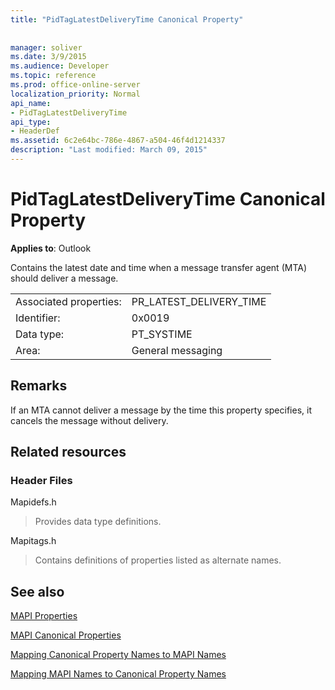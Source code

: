 ```yaml
---
title: "PidTagLatestDeliveryTime Canonical Property"
 
 
manager: soliver
ms.date: 3/9/2015
ms.audience: Developer
ms.topic: reference
ms.prod: office-online-server
localization_priority: Normal
api_name:
- PidTagLatestDeliveryTime
api_type:
- HeaderDef
ms.assetid: 6c2e64bc-786e-4867-a504-46f4d1214337
description: "Last modified: March 09, 2015"
---
```


# PidTagLatestDeliveryTime Canonical Property

  
  
**Applies to**: Outlook 
  
Contains the latest date and time when a message transfer agent (MTA) should deliver a message. 
  
|||
|:-----|:-----|
|Associated properties:  <br/> |PR_LATEST_DELIVERY_TIME  <br/> |
|Identifier:  <br/> |0x0019  <br/> |
|Data type:  <br/> |PT_SYSTIME  <br/> |
|Area:  <br/> |General messaging  <br/> |
   
## Remarks

If an MTA cannot deliver a message by the time this property specifies, it cancels the message without delivery. 
  
## Related resources

### Header Files

Mapidefs.h
  
> Provides data type definitions.
    
Mapitags.h
  
> Contains definitions of properties listed as alternate names.
    
## See also



[MAPI Properties](mapi-properties.md)
  
[MAPI Canonical Properties](mapi-canonical-properties.md)
  
[Mapping Canonical Property Names to MAPI Names](mapping-canonical-property-names-to-mapi-names.md)
  
[Mapping MAPI Names to Canonical Property Names](mapping-mapi-names-to-canonical-property-names.md)

